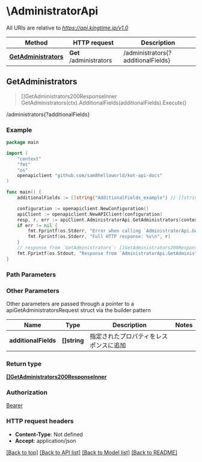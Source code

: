 # \AdministratorApi

All URIs are relative to *https://api.kingtime.jp/v1.0*

Method | HTTP request | Description
------------- | ------------- | -------------
[**GetAdministrators**](AdministratorApi.md#GetAdministrators) | **Get** /administrators | /administrators{?additionalFields}



## GetAdministrators

> []GetAdministrators200ResponseInner GetAdministrators(ctx).AdditionalFields(additionalFields).Execute()

/administrators{?additionalFields}



### Example

```go
package main

import (
    "context"
    "fmt"
    "os"
    openapiclient "github.com/sam8helloworld/kot-api-docs"
)

func main() {
    additionalFields := []string{"AdditionalFields_example"} // []string | 指定されたプロパティをレスポンスに追加 (optional)

    configuration := openapiclient.NewConfiguration()
    apiClient := openapiclient.NewAPIClient(configuration)
    resp, r, err := apiClient.AdministratorApi.GetAdministrators(context.Background()).AdditionalFields(additionalFields).Execute()
    if err != nil {
        fmt.Fprintf(os.Stderr, "Error when calling `AdministratorApi.GetAdministrators``: %v\n", err)
        fmt.Fprintf(os.Stderr, "Full HTTP response: %v\n", r)
    }
    // response from `GetAdministrators`: []GetAdministrators200ResponseInner
    fmt.Fprintf(os.Stdout, "Response from `AdministratorApi.GetAdministrators`: %v\n", resp)
}
```

### Path Parameters



### Other Parameters

Other parameters are passed through a pointer to a apiGetAdministratorsRequest struct via the builder pattern


Name | Type | Description  | Notes
------------- | ------------- | ------------- | -------------
 **additionalFields** | **[]string** | 指定されたプロパティをレスポンスに追加 | 

### Return type

[**[]GetAdministrators200ResponseInner**](GetAdministrators200ResponseInner.md)

### Authorization

[Bearer](../README.md#Bearer)

### HTTP request headers

- **Content-Type**: Not defined
- **Accept**: application/json

[[Back to top]](#) [[Back to API list]](../README.md#documentation-for-api-endpoints)
[[Back to Model list]](../README.md#documentation-for-models)
[[Back to README]](../README.md)

